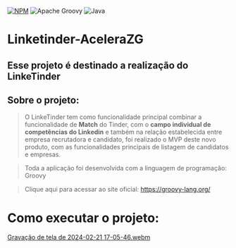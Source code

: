 [![NPM](https://img.shields.io/npm/l/react)](https://github.com/Dev-JeanCharles/LinkeTinder-AceleraZG/blob/master/LICENSE) 
![Apache Groovy](https://img.shields.io/badge/Apache%20Groovy-4298B8.svg?style=for-the-badge&logo=Apache+Groovy&logoColor=white)
![Java](https://img.shields.io/badge/java-%23ED8B00.svg?style=for-the-badge&logo=openjdk&logoColor=white)

# Linketinder-AceleraZG
## Esse projeto é destinado a realização do LinkeTinder

## Sobre o projeto:
> O LinkeTinder tem como funcionalidade principal combinar a funcionalidade de <strong>Match</strong> do Tinder, com o <strong>campo individual de competências do Linkedin</strong>
e também na relação estabelecida entre empresa recrutadora e candidato, foi realizado o MVP deste novo produto, com as funcionalidades principais de listagem de candidatos e empresas.

> Toda a aplicação foi desenvolvida com a linguagem de programação: Groovy

> Clique aqui para acessar ao site oficial: https://groovy-lang.org/

# Como executar o projeto:

[Gravação de tela de 2024-02-21 17-05-46.webm](https://github.com/Dev-JeanCharles/LinkeTinder-AceleraZG/assets/85767415/b907318d-bedb-4cbe-bed6-f3c0ab7fce3c)
